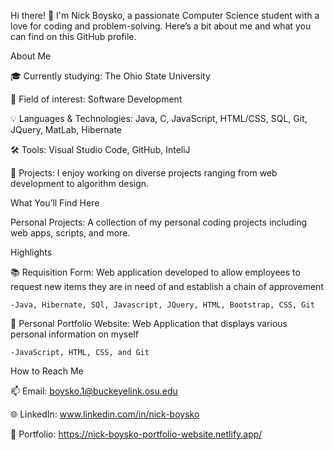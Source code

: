 Hi there! 👋 I'm Nick Boysko, a passionate Computer Science student with a love for coding and problem-solving. Here’s a bit about me and what you can find on this GitHub profile.

About Me

🎓 Currently studying: The Ohio State University

💼 Field of interest: Software Development

💡 Languages & Technologies: Java, C, JavaScript, HTML/CSS, SQL, Git, JQuery, MatLab, Hibernate

🛠️ Tools: Visual Studio Code, GitHub, InteliJ

🌟 Projects: I enjoy working on diverse projects ranging from web development to algorithm design.

What You’ll Find Here

Personal Projects: A collection of my personal coding projects including web apps, scripts, and more.

Highlights

📚 Requisition Form: Web application developed to allow employees to request new items they are in need of and establish a chain of approvement

    -Java, Hibernate, SQl, Javascript, JQuery, HTML, Bootstrap, CSS, Git 
💼 Personal Portfolio Website: Web Application that displays various personal information on myself

    -JavaScript, HTML, CSS, and Git
How to Reach Me

📫 Email: boysko.1@buckeyelink.osu.edu

🌐 LinkedIn: www.linkedin.com/in/nick-boysko

💼 Portfolio: https://nick-boysko-portfolio-website.netlify.app/
